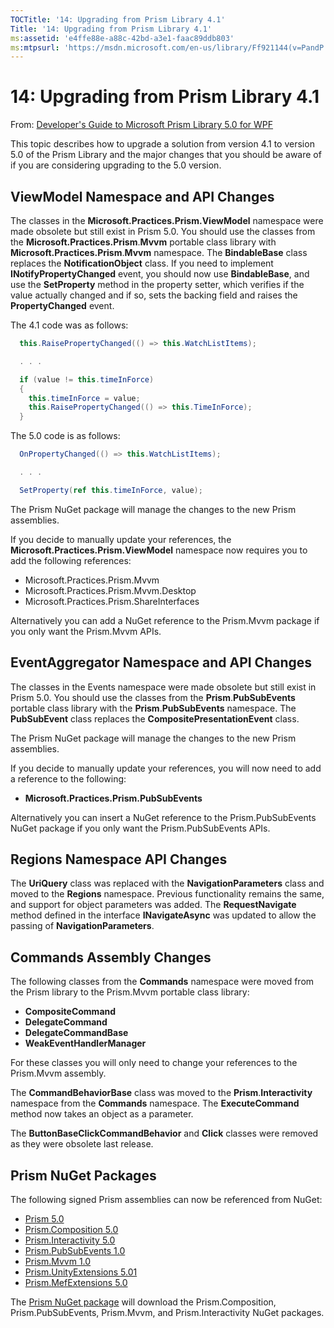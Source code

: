 ```yaml
---
TOCTitle: '14: Upgrading from Prism Library 4.1'
Title: '14: Upgrading from Prism Library 4.1'
ms:assetid: 'e4ffe88e-a88c-42bd-a3e1-faac89ddb803'
ms:mtpsurl: 'https://msdn.microsoft.com/en-us/library/Ff921144(v=PandP.40)'
---
```


# 14: Upgrading from Prism Library 4.1

From: [Developer's Guide to Microsoft Prism Library 5.0 for WPF](/patterns-practices/index)

This topic describes how to upgrade a solution from version 4.1 to version 5.0 of the Prism Library and the major changes that you should be aware of if you are considering upgrading to the 5.0 version.

## ViewModel Namespace and API Changes

The classes in the **Microsoft.Practices.Prism.ViewModel** namespace were made obsolete but still exist in Prism 5.0. You should use the classes from the **Microsoft.Practices.Prism**.**Mvvm** portable class library with **Microsoft.Practices.Prism**.**Mvvm** namespace. The **BindableBase** class replaces the **NotificationObject** class. If you need to implement **INotifyPropertyChanged** event, you should now use **BindableBase**, and use the **SetProperty** method in the property setter, which verifies if the value actually changed and if so, sets the backing field and raises the **PropertyChanged** event.

The 4.1 code was as follows:

```C#
  this.RaisePropertyChanged(() => this.WatchListItems);

  . . .

  if (value != this.timeInForce)
  {
    this.timeInForce = value;
    this.RaisePropertyChanged(() => this.TimeInForce);
  }
```

The 5.0 code is as follows:

```C#
  OnPropertyChanged(() => this.WatchListItems);

  . . . 

  SetProperty(ref this.timeInForce, value);
```

The Prism NuGet package will manage the changes to the new Prism assemblies.

If you decide to manually update your references, the **Microsoft.Practices.Prism.ViewModel** namespace now requires you to add the following references:

-  Microsoft.Practices.Prism.Mvvm
-  Microsoft.Practices.Prism.Mvvm.Desktop
-  Microsoft.Practices.Prism.ShareInterfaces

Alternatively you can add a NuGet reference to the Prism.Mvvm package if you only want the Prism.Mvvm APIs.

## EventAggregator Namespace and API Changes

The classes in the Events namespace were made obsolete but still exist in Prism 5.0. You should use the classes from the **Prism**.**PubSubEvents** portable class library with the **Prism**.**PubSubEvents** namespace. The **PubSubEvent** class replaces the **CompositePresentationEvent** class.

The Prism NuGet package will manage the changes to the new Prism assemblies.

If you decide to manually update your references, you will now need to add a reference to the following:

-  **Microsoft.Practices.Prism.PubSubEvents**

Alternatively you can insert a NuGet reference to the Prism.PubSubEvents NuGet package if you only want the Prism.PubSubEvents APIs.

## Regions Namespace API Changes

The **UriQuery** class was replaced with the **NavigationParameters** class and moved to the **Regions** namespace. Previous functionality remains the same, and support for object parameters was added. The **RequestNavigate** method defined in the interface **INavigateAsync** was updated to allow the passing of **NavigationParameters**.

## Commands Assembly Changes

The following classes from the **Commands** namespace were moved from the Prism library to the Prism.Mvvm portable class library:

-  **CompositeCommand**
-  **DelegateCommand**
-  **DelegateCommandBase**
-  **WeakEventHandlerManager**

For these classes you will only need to change your references to the Prism.Mvvm assembly.

The **CommandBehaviorBase** class was moved to the **Prism**.**Interactivity** namespace from the **Commands** namespace. The **ExecuteCommand** method now takes an object as a parameter.

The **ButtonBaseClickCommandBehavior** and **Click** classes were removed as they were obsolete last release.

## Prism NuGet Packages

The following signed Prism assemblies can now be referenced from NuGet:

-  [Prism 5.0](http://aka.ms/prism-wpf-prism50nuget)
-  [Prism.Composition 5.0](http://aka.ms/prism-wpf-prism50compositionnuget)
-  [Prism.Interactivity 5.0](http://aka.ms/prism-wpf-prism50interactivitynuget)
-  [Prism.PubSubEvents 1.0](http://aka.ms/prism-wpf-prism50pubsubeventsnuget)
-  [Prism.Mvvm 1.0](http://aka.ms/prism-wpf-prism50mvvmnuget)
-  [Prism.UnityExtensions 5.01](http://aka.ms/prism-wpf-prism50unityextensionsnuget)
-  [Prism.MefExtensions 5.0](http://aka.ms/prism-wpf-prism50mefextensionsnuget)

The [Prism NuGet package](http://aka.ms/prism-wpf-prism50nuget) will download the Prism.Composition, Prism.PubSubEvents, Prism.Mvvm, and Prism.Interactivity NuGet packages.

